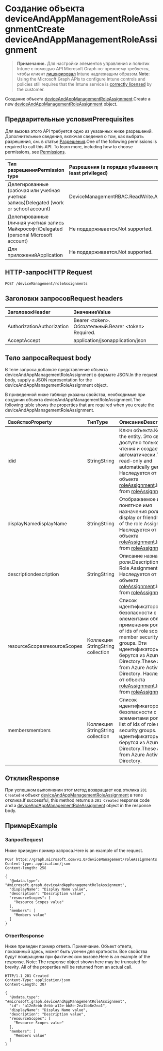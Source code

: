 # <a name="create-deviceandappmanagementroleassignment"></a><span data-ttu-id="8409a-101">Создание объекта deviceAndAppManagementRoleAssignment</span><span class="sxs-lookup"><span data-stu-id="8409a-101">Create deviceAndAppManagementRoleAssignment</span></span>

> <span data-ttu-id="8409a-102">**Примечание.** Для настройки элементов управления и политик Intune с помощью API Microsoft Graph по-прежнему требуется, чтобы клиент [лицензировал](https://go.microsoft.com/fwlink/?linkid=839381) Intune надлежащим образом.</span><span class="sxs-lookup"><span data-stu-id="8409a-102">**Note:** Using the Microsoft Graph APIs to configure Intune controls and policies still requires that the Intune service is [correctly licensed](https://go.microsoft.com/fwlink/?linkid=839381) by the customer.</span></span>

<span data-ttu-id="8409a-103">Создание объекта [deviceAndAppManagementRoleAssignment](../resources/intune_rbac_deviceandappmanagementroleassignment.md).</span><span class="sxs-lookup"><span data-stu-id="8409a-103">Create a new [deviceAndAppManagementRoleAssignment](../resources/intune_rbac_deviceandappmanagementroleassignment.md) object.</span></span>
## <a name="prerequisites"></a><span data-ttu-id="8409a-104">Предварительные условия</span><span class="sxs-lookup"><span data-stu-id="8409a-104">Prerequisites</span></span>
<span data-ttu-id="8409a-p101">Для вызова этого API требуется одно из указанных ниже разрешений. Дополнительные сведения, включая сведения о том, как выбрать разрешения, см. в статье [Разрешения](../../../concepts/permissions_reference.md).</span><span class="sxs-lookup"><span data-stu-id="8409a-p101">One of the following permissions is required to call this API. To learn more, including how to choose permissions, see [Permissions](../../../concepts/permissions_reference.md).</span></span>

|<span data-ttu-id="8409a-107">Тип разрешения</span><span class="sxs-lookup"><span data-stu-id="8409a-107">Permission type</span></span>|<span data-ttu-id="8409a-108">Разрешения (в порядке убывания привилегий)</span><span class="sxs-lookup"><span data-stu-id="8409a-108">Permissions (from most to least privileged)</span></span>|
|:---|:---|
|<span data-ttu-id="8409a-109">Делегированные (рабочая или учебная учетная запись)</span><span class="sxs-lookup"><span data-stu-id="8409a-109">Delegated (work or school account)</span></span>|<span data-ttu-id="8409a-110">DeviceManagementRBAC.ReadWrite.All</span><span class="sxs-lookup"><span data-stu-id="8409a-110">DeviceManagementRBAC.ReadWrite.All</span></span>|
|<span data-ttu-id="8409a-111">Делегированные (личная учетная запись Майкрософт)</span><span class="sxs-lookup"><span data-stu-id="8409a-111">Delegated (personal Microsoft account)</span></span>|<span data-ttu-id="8409a-112">Не поддерживается.</span><span class="sxs-lookup"><span data-stu-id="8409a-112">Not supported.</span></span>|
|<span data-ttu-id="8409a-113">Для приложений</span><span class="sxs-lookup"><span data-stu-id="8409a-113">Application</span></span>|<span data-ttu-id="8409a-114">Не поддерживается.</span><span class="sxs-lookup"><span data-stu-id="8409a-114">Not supported.</span></span>|

## <a name="http-request"></a><span data-ttu-id="8409a-115">HTTP-запрос</span><span class="sxs-lookup"><span data-stu-id="8409a-115">HTTP Request</span></span>
<!-- {
  "blockType": "ignored"
}
-->
``` http
POST /deviceManagement/roleAssignments
```

## <a name="request-headers"></a><span data-ttu-id="8409a-116">Заголовки запросов</span><span class="sxs-lookup"><span data-stu-id="8409a-116">Request headers</span></span>
|<span data-ttu-id="8409a-117">Заголовок</span><span class="sxs-lookup"><span data-stu-id="8409a-117">Header</span></span>|<span data-ttu-id="8409a-118">Значение</span><span class="sxs-lookup"><span data-stu-id="8409a-118">Value</span></span>|
|:---|:---|
|<span data-ttu-id="8409a-119">Authorization</span><span class="sxs-lookup"><span data-stu-id="8409a-119">Authorization</span></span>|<span data-ttu-id="8409a-120">Bearer &lt;token&gt;. Обязательный.</span><span class="sxs-lookup"><span data-stu-id="8409a-120">Bearer &lt;token&gt; Required.</span></span>|
|<span data-ttu-id="8409a-121">Accept</span><span class="sxs-lookup"><span data-stu-id="8409a-121">Accept</span></span>|<span data-ttu-id="8409a-122">application/json</span><span class="sxs-lookup"><span data-stu-id="8409a-122">application/json</span></span>|

## <a name="request-body"></a><span data-ttu-id="8409a-123">Тело запроса</span><span class="sxs-lookup"><span data-stu-id="8409a-123">Request body</span></span>
<span data-ttu-id="8409a-124">В теле запроса добавьте представление объекта deviceAndAppManagementRoleAssignment в формате JSON.</span><span class="sxs-lookup"><span data-stu-id="8409a-124">In the request body, supply a JSON representation for the deviceAndAppManagementRoleAssignment object.</span></span>

<span data-ttu-id="8409a-125">В приведенной ниже таблице указаны свойства, необходимые при создании объекта deviceAndAppManagementRoleAssignment.</span><span class="sxs-lookup"><span data-stu-id="8409a-125">The following table shows the properties that are required when you create the deviceAndAppManagementRoleAssignment.</span></span>

|<span data-ttu-id="8409a-126">Свойство</span><span class="sxs-lookup"><span data-stu-id="8409a-126">Property</span></span>|<span data-ttu-id="8409a-127">Тип</span><span class="sxs-lookup"><span data-stu-id="8409a-127">Type</span></span>|<span data-ttu-id="8409a-128">Описание</span><span class="sxs-lookup"><span data-stu-id="8409a-128">Description</span></span>|
|:---|:---|:---|
|<span data-ttu-id="8409a-129">id</span><span class="sxs-lookup"><span data-stu-id="8409a-129">id</span></span>|<span data-ttu-id="8409a-130">String</span><span class="sxs-lookup"><span data-stu-id="8409a-130">String</span></span>|<span data-ttu-id="8409a-131">Ключ объекта.</span><span class="sxs-lookup"><span data-stu-id="8409a-131">Key of the entity.</span></span> <span data-ttu-id="8409a-132">Это свойство доступно только для чтения и создается автоматически.</span><span class="sxs-lookup"><span data-stu-id="8409a-132">This is read-only and automatically generated.</span></span> <span data-ttu-id="8409a-133">Наследуется от объекта [roleAssignment](../resources/intune_rbac_roleassignment.md).</span><span class="sxs-lookup"><span data-stu-id="8409a-133">Inherited from [roleAssignment](../resources/intune_rbac_roleassignment.md)</span></span>|
|<span data-ttu-id="8409a-134">displayName</span><span class="sxs-lookup"><span data-stu-id="8409a-134">displayName</span></span>|<span data-ttu-id="8409a-135">String</span><span class="sxs-lookup"><span data-stu-id="8409a-135">String</span></span>|<span data-ttu-id="8409a-136">Отображаемое или понятное имя назначения роли.</span><span class="sxs-lookup"><span data-stu-id="8409a-136">The display or friendly name of the role Assignment.</span></span> <span data-ttu-id="8409a-137">Наследуется от объекта [roleAssignment](../resources/intune_rbac_roleassignment.md).</span><span class="sxs-lookup"><span data-stu-id="8409a-137">Inherited from [roleAssignment](../resources/intune_rbac_roleassignment.md)</span></span>|
|<span data-ttu-id="8409a-138">description</span><span class="sxs-lookup"><span data-stu-id="8409a-138">description</span></span>|<span data-ttu-id="8409a-139">String</span><span class="sxs-lookup"><span data-stu-id="8409a-139">String</span></span>|<span data-ttu-id="8409a-140">Описание назначения роли.</span><span class="sxs-lookup"><span data-stu-id="8409a-140">Description of the Role Assignment.</span></span> <span data-ttu-id="8409a-141">Наследуется от объекта [roleAssignment](../resources/intune_rbac_roleassignment.md).</span><span class="sxs-lookup"><span data-stu-id="8409a-141">Inherited from [roleAssignment](../resources/intune_rbac_roleassignment.md)</span></span>|
|<span data-ttu-id="8409a-142">resourceScopes</span><span class="sxs-lookup"><span data-stu-id="8409a-142">resourceScopes</span></span>|<span data-ttu-id="8409a-143">Коллекция String</span><span class="sxs-lookup"><span data-stu-id="8409a-143">String collection</span></span>|<span data-ttu-id="8409a-144">Список идентификаторов групп безопасности с элементами области применения ролей.</span><span class="sxs-lookup"><span data-stu-id="8409a-144">List of ids of role scope member security groups.</span></span>  <span data-ttu-id="8409a-145">Эти идентификаторы берутся из Azure Active Directory.</span><span class="sxs-lookup"><span data-stu-id="8409a-145">These are IDs from Azure Active Directory.</span></span> <span data-ttu-id="8409a-146">Наследуется от объекта [roleAssignment](../resources/intune_rbac_roleassignment.md).</span><span class="sxs-lookup"><span data-stu-id="8409a-146">Inherited from [roleAssignment](../resources/intune_rbac_roleassignment.md)</span></span>|
|<span data-ttu-id="8409a-147">members</span><span class="sxs-lookup"><span data-stu-id="8409a-147">members</span></span>|<span data-ttu-id="8409a-148">Коллекция String</span><span class="sxs-lookup"><span data-stu-id="8409a-148">String collection</span></span>|<span data-ttu-id="8409a-149">Список идентификаторов групп безопасности с элементами ролей.</span><span class="sxs-lookup"><span data-stu-id="8409a-149">The list of ids of role member security groups.</span></span> <span data-ttu-id="8409a-150">Эти идентификаторы берутся из Azure Active Directory.</span><span class="sxs-lookup"><span data-stu-id="8409a-150">These are IDs from Azure Active Directory.</span></span>|



## <a name="response"></a><span data-ttu-id="8409a-151">Отклик</span><span class="sxs-lookup"><span data-stu-id="8409a-151">Response</span></span>
<span data-ttu-id="8409a-152">При успешном выполнении этот метод возвращает код отклика `201 Created` и объект [deviceAndAppManagementRoleAssignment](../resources/intune_rbac_deviceandappmanagementroleassignment.md) в теле отклика.</span><span class="sxs-lookup"><span data-stu-id="8409a-152">If successful, this method returns a `201 Created` response code and a [deviceAndAppManagementRoleAssignment](../resources/intune_rbac_deviceandappmanagementroleassignment.md) object in the response body.</span></span>

## <a name="example"></a><span data-ttu-id="8409a-153">Пример</span><span class="sxs-lookup"><span data-stu-id="8409a-153">Example</span></span>
### <a name="request"></a><span data-ttu-id="8409a-154">Запрос</span><span class="sxs-lookup"><span data-stu-id="8409a-154">Request</span></span>
<span data-ttu-id="8409a-155">Ниже приведен пример запроса.</span><span class="sxs-lookup"><span data-stu-id="8409a-155">Here is an example of the request.</span></span>
``` http
POST https://graph.microsoft.com/v1.0/deviceManagement/roleAssignments
Content-type: application/json
Content-length: 258

{
  "@odata.type": "#microsoft.graph.deviceAndAppManagementRoleAssignment",
  "displayName": "Display Name value",
  "description": "Description value",
  "resourceScopes": [
    "Resource Scopes value"
  ],
  "members": [
    "Members value"
  ]
}
```

### <a name="response"></a><span data-ttu-id="8409a-156">Ответ</span><span class="sxs-lookup"><span data-stu-id="8409a-156">Response</span></span>
<span data-ttu-id="8409a-p107">Ниже приведен пример ответа. Примечание. Объект ответа, показанный здесь, может быть усечен для краткости. Все свойства будут возвращены при фактическом вызове.</span><span class="sxs-lookup"><span data-stu-id="8409a-p107">Here is an example of the response. Note: The response object shown here may be truncated for brevity. All of the properties will be returned from an actual call.</span></span>
``` http
HTTP/1.1 201 Created
Content-Type: application/json
Content-Length: 307

{
  "@odata.type": "#microsoft.graph.deviceAndAppManagementRoleAssignment",
  "id": "a12e8ebb-8ebb-a12e-bb8e-2ea1bb8e2ea1",
  "displayName": "Display Name value",
  "description": "Description value",
  "resourceScopes": [
    "Resource Scopes value"
  ],
  "members": [
    "Members value"
  ]
}
```



